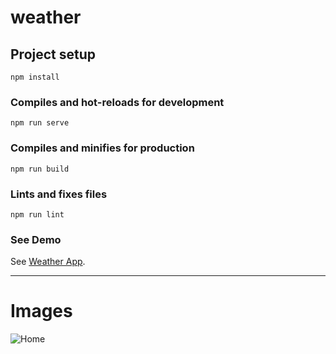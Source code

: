 # weather

## Project setup
```
npm install
```

### Compiles and hot-reloads for development
```
npm run serve
```

### Compiles and minifies for production
```
npm run build
```

### Lints and fixes files
```
npm run lint
```
### See Demo
See [Weather App](https://vue-weather-site.netlify.app/).
***
# Images
![Home](https://i.ibb.co/8gB1B19/Home.png)

